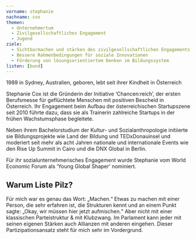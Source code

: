 ```yaml
---
vorname: stephanie
nachname: cox
themen:
  - Unternehmertum
  - Zivilgesellschaftliches Engagement
  - Jugend
ziele:
  - Sichtbarmachen und stärken des zivilgesellschaftlichen Engagements 
  - Bessere Rahmenbedingungen für soziale Innovationen 
  - Förderung von lösungsorientiertem Denken im Bildungssystem
listen: [bund]
---
```


1989 in Sydney, Australien, geboren, lebt seit ihrer Kindheit in Österreich

Stephanie Cox ist die Gründerin der Initiative ‘Chancen:reich’, der ersten Berufsmesse für geflüchtete Menschen mit positiven Bescheid in Österreich. Ihr Engagement beim Aufbau der österreichischen Startupszene seit 2010 führte dazu, dass sie als Trainerin zahlreiche Startups in der frühen Wachstumsphase begleitete.

Neben ihrem Bachelorstudium der Kultur- und Sozialanthropologie initiierte sie Bildungsprojekte wie Land der Bildung und TEDxDonauinsel und moderiert seit mehr als acht Jahren nationale und internationale Events wie den Rise Up Summit in Cairo und die DNX Global in Berlin.

Für ihr sozialunternehmerisches Engagement wurde Stephanie vom World Economic Forum als ‘Young Global Shaper’ nominiert.

## Warum Liste Pilz?

Für mich war es genau das Wort: „Machen.“ Etwas zu machen mit einer Person, die sehr erfahren ist, die Strukturen kennt und an einem Punkt sagte: „Okay, wir müssen hier jetzt aufmischen.“ Aber nicht mit einer klassischen Parteistruktur & mit Klubzwang. Im Parlament kann jeder mit seinen eigenen Stärken auch Allianzen mit anderen eingehen. Dieser Partizipationsansatz steht für mich sehr im Vordergrund.